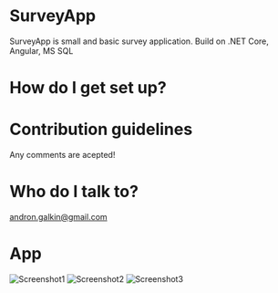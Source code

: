 # SurveyApp
SurveyApp is small and basic survey application.
Build on .NET Core, Angular, MS SQL

# How do I get set up?

# Contribution guidelines
Any comments are acepted!

# Who do I talk to?
andron.galkin@gmail.com

# App

![Screenshot1](1.png)
![Screenshot2](2.png)
![Screenshot3](3.png)

